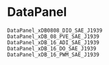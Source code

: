 # DataPanel

```{toctree}
DataPanel_xDB0808_DIO_SAE_J1939
DataPanel_xDB_08_PVE_SAE_J1939
DataPanel_xDB_16_ADI_SAE_J1939
DataPanel_xDB_16_DO_SAE_J1939
DataPanel_xDB_16_PWM_SAE_J1939
```
